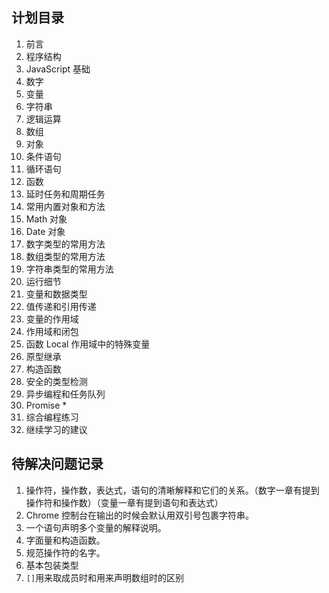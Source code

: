 ## 计划目录

1. 前言
2. 程序结构
3. JavaScript 基础
 1. 数字
 2. 变量
 3. 字符串
 4. 逻辑运算
 5. 数组
 6. 对象
 7. 条件语句
 8. 循环语句
 9. 函数
 10. 延时任务和周期任务
4. 常用内置对象和方法
 1. Math 对象
 2. Date 对象
 3. 数字类型的常用方法
 4. 数组类型的常用方法
 5. 字符串类型的常用方法
5. 运行细节
 1. 变量和数据类型
 2. 值传递和引用传递
 3. 变量的作用域
 4. 作用域和闭包
 5. 函数 Local 作用域中的特殊变量
 6. 原型继承
 7. 构造函数
 8. 安全的类型检测
 9. 异步编程和任务队列
 10. Promise *
6. 综合编程练习
7. 继续学习的建议  


## 待解决问题记录

1. 操作符，操作数，表达式，语句的清晰解释和它们的关系。（数字一章有提到操作符和操作数）（变量一章有提到语句和表达式）
1. Chrome 控制台在输出的时候会默认用双引号包裹字符串。
2. 一个语句声明多个变量的解释说明。
3. 字面量和构造函数。
4. 规范操作符的名字。
5. 基本包装类型
6. `[]`用来取成员时和用来声明数组时的区别